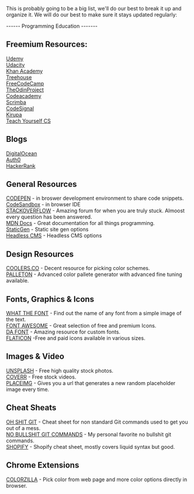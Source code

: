 This is probably going to be a big list, we'll do our best to break it up and organize it. We will do our best to make sure it stays updated regularly:

------ Programming Education -------

## Freemium Resources:
[Udemy](https://www.udemy.com/)  
[Udacity](https://www.udacity.com/)  
[Khan Academy](https://www.khanacademy.org/)  
[Treehouse](https://teamtreehouse.com)  
[FreeCodeCamp](https://www.freecodecamp.org/)  
[TheOdinProject](https://www.theodinproject.com/)  
[Codeacademy](https://www.codecademy.com/)  
[Scrimba](https://scrimba.com/)  
[CodeSignal](https://codesignal.com/)  
[Kirupa](https://www.kirupa.com/)   
[Teach Yourself CS](teachyourselfcs.com)  


## Blogs
[DigitalOcean](https://www.digitalocean.com/)  
[Auth0](https://auth0.com)  
[HackerRank](https://www.hackerrank.com) 

## General Resources

[CODEPEN](https://codepen.io/) - in broswer development environment to share code snippets.  
[CodeSandbox](https://codesandbox.io) - in browser IDE  
[STACKOVERFLOW](https://stackoverflow.com/) - Amazing forum for when you are truly stuck. Almoost every question has been answered.  
[MDN Docs](https://developer.mozilla.org/en-US/) - Great documentation for all things programming.  
[StaticGen](https://www.staticgen.com/) - Static site gen options  
[Headless CMS](https://headlesscms.org/) - Headless CMS options  

## Design Resources

[COOLERS.CO](https://coolors.co/) - Decent resource for picking color schemes.  
[PALLETON](http://www.paletton.com/) - Advanced color pallete generator with advanced fine tuning available.  

## Fonts, Graphics & Icons

[WHAT THE FONT](https://www.myfonts.com/WhatTheFont/) - Find out the name of any font from a simple image of the text.  
[FONT AWESOME](https://fontawesome.com/) - Great selection of free and premium Icons.  
[DA FONT](https://www.dafont.com/) - Amazing resource for custom fonts.  
[FLATICON](https://www.flaticon.com/) -Free and paid icons available in various sizes.  

## Images & Video

[UNSPLASH](https://unsplash.com/) - Free high quality stock photos.  
[COVERR](https://coverr.co/) - Free stock videos.  
[PLACEIMG](http://www.placeimg.com/) - Gives you a url that generates a new random placeholder image every time.  

## Cheat Sheats

[OH SHIT GIT](http://ohshitgit.com/) - Cheat sheet for non standard Git commands used to get you out of a mess.  
[NO BULLSHIT GIT COMMANDS](https://rogerdudler.github.io/git-guide/) - My personal favorite no bullshit git commands.  
[SHOPIFY](https://www.shopify.com/partners/shopify-cheat-sheet) - Shopify cheat sheet, mostly covers liquid syntax but good.  

## Chrome Extensions

[COLORZILLA](http://www.colorzilla.com/chrome/) - Pick color from web page and more color options directly in browser.

